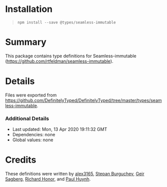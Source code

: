 # Installation
> `npm install --save @types/seamless-immutable`

# Summary
This package contains type definitions for Seamless-immutable (https://github.com/rtfeldman/seamless-immutable).

# Details
Files were exported from https://github.com/DefinitelyTyped/DefinitelyTyped/tree/master/types/seamless-immutable.

### Additional Details
 * Last updated: Mon, 13 Apr 2020 19:11:32 GMT
 * Dependencies: none
 * Global values: none

# Credits
These definitions were written by [alex3165](https://github.com/alex3165), [Stepan Burguchev](https://github.com/xsburg), [Geir Sagberg](https://github.com/geirsagberg), [Richard Honor](https://github.com/RMHonor), and [Paul Huynh](https://github.com/pheromonez).
